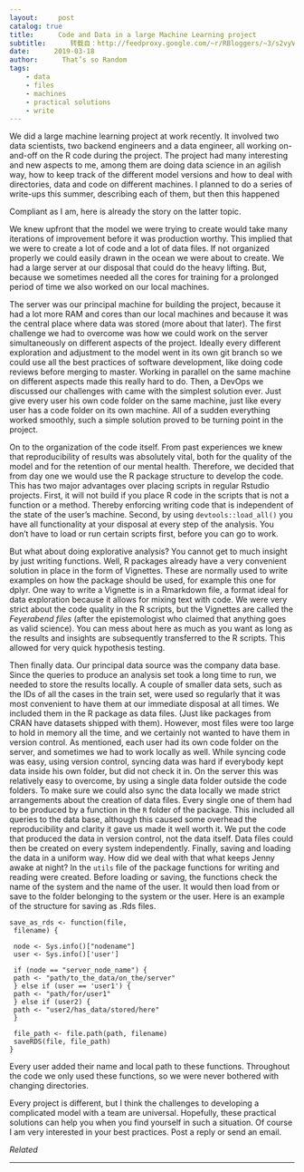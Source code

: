 ```yaml
---
layout:     post
catalog: true
title:      Code and Data in a large Machine Learning project
subtitle:      转载自：http://feedproxy.google.com/~r/RBloggers/~3/s2vyV9WQbSk/
date:      2019-03-18
author:      That’s so Random
tags:
    - data
    - files
    - machines
    - practical solutions
    - write
---
```






We did a large machine learning project at work recently. It involved two data scientists, two backend engineers and a data engineer, all working on-and-off on the R code during the project. The project had many interesting and new aspects to me, among them are doing data science in an agilish way, how to keep track of the different model versions and how to deal with directories, data and code on different machines. I planned to do a series of write-ups this summer, describing each of them, but then this happened


Compliant as I am, here is already the story on the latter topic.

We knew upfront that the model we were trying to create would take many iterations of improvement before it was production worthy. This implied that we were to create a lot of code and a lot of data files. If not organized properly we could easily drawn in the ocean we were about to create. We had a large server at our disposal that could do the heavy lifting. But, because we sometimes needed all the cores for training for a prolonged period of time we also worked on our local machines.

The server was our principal machine for building the project, because it had a lot more RAM and cores than our local machines and because it was the central place where data was stored (more about that later). The first challenge we had to overcome was how we could work on the server simultaneously on different aspects of the project. Ideally every different exploration and adjustment to the model went in its own git branch so we could use all the best practices of software development, like doing code reviews before merging to master. Working in parallel on the same machine on different aspects made this really hard to do. Then, a DevOps we discussed our challenges with came with the simplest solution ever. Just give every user his own code folder on the same machine, just like every user has a code folder on its own machine. All of a sudden everything worked smoothly, such a simple solution proved to be turning point in the project.

On to the organization of the code itself. From past experiences we knew that reproducibility of results was absolutely vital, both for the quality of the model and for the retention of our mental health. Therefore, we decided that from day one we would use the R package structure to develop the code. This has two major advantages over placing scripts in regular Rstudio projects. First, it will not build if you place R code in the scripts that is not a function or a method. Thereby enforcing writing code that is independent of the state of the user’s machine. Second, by using `devtools::load_all()` you have all functionality at your disposal at every step of the analysis. You don’t have to load or run certain scripts first, before you can go to work.

But what about doing explorative analysis? You cannot get to much insight by just writing functions. Well, R packages already have a very convenient solution in place in the form of Vignettes. These are normally used to write examples on how the package should be used, for example this one for dplyr. One way to write a Vignette is in a Rmarkdown file, a format ideal for data exploration because it allows for mixing text with code. We were very strict about the code quality in the R scripts, but the Vignettes are called the *Feyerabend files* (after the epistemologist who claimed that anything goes as valid science). You can mess about here as much as you want as long as the results and insights are subsequently transferred to the R scripts. This allowed for very quick hypothesis testing.

Then finally data. Our principal data source was the company data base. Since the queries to produce an analysis set took a long time to run, we needed to store the results locally. A couple of smaller data sets, such as the IDs of all the cases in the train set, were used so regularly that it was most convenient to have them at our immediate disposal at all times. We included them in the R package as data files. (Just like packages from CRAN have datasets shipped with them). However, most files were too large to hold in memory all the time, and we certainly not wanted to have them in version control. As mentioned, each user had its own code folder on the server, and sometimes we had to work locally as well. While syncing code was easy, using version control, syncing data was hard if everybody kept data inside his own folder, but did not check it in. On the server this was relatively easy to overcome, by using a single data folder outside the code folders. To make sure we could also sync the data locally we made strict arrangements about the creation of data files. Every single one of them had to be produced by a function in the `R` folder of the package. This included all queries to the data base, although this caused some overhead the reproducibility and clarity it gave us made it well worth it. We put the code that produced the data in version control, not the data itself. Data files could then be created on every system independently. Finally, saving and loading the data in a uniform way. How did we deal with that what keeps Jenny awake at night? In the `utils` file of the package functions for writing and reading were created. Before loading or saving, the functions check the name of the system and the name of the user. It would then load from or save to the folder belonging to the system or the user. Here is an example of the structure for saving as .Rds files.

```
save_as_rds <- function(file, 
 filename) {
 
 node <- Sys.info()["nodename"]
 user <- Sys.info()['user']
 
 if (node == "server_node_name") {
 path <- "path/to_the_data/on_the/server"
 } else if (user == 'user1') {
 path <- "path/for/user1"
 } else if (user2) {
 path <- "user2/has_data/stored/here"
 }
 
 file_path <- file.path(path, filename)
 saveRDS(file, file_path)
}

```

Every user added their name and local path to these functions. Throughout the code we only used these functions, so we were never bothered with changing directories.

Every project is different, but I think the challenges to developing a complicated model with a team are universal. Hopefully, these practical solutions can help you when you find yourself in such a situation. Of course I am very interested in your best practices. Post a reply or send an email.


*Related*








---
